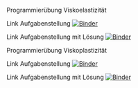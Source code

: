 Programmierübung Viskoelastizität

Link Aufgabenstellung
[![Binder](https://mybinder.org/badge.svg)](https://mybinder.org/v2/gh/tmfrln/mechIV-programming.git/main?labpath=viscoelasticity%2Fexercise_viscoelasticity.ipynb)

Link Aufgabenstellung mit Lösung
[![Binder](https://mybinder.org/badge.svg)](https://mybinder.org/v2/gh/tmfrln/mechIV-programming.git/main?labpath=viscoelasticity%2Fexercise_viscoelasticity_solution.ipynb)


Programmierübung Viskoplastizität

Link Aufgabenstellung
[![Binder](https://mybinder.org/badge.svg)](https://mybinder.org/v2/gh/tmfrln/mechIV-programming.git/main?labpath=viscoplasticity%2Fexercise_viscoplasticity.ipynb)

Link Aufgabenstellung mit Lösung
[![Binder](https://mybinder.org/badge.svg)](https://mybinder.org/v2/gh/tmfrln/mechIV-programming.git/main?labpath=viscoplasticity%2Fexercise_viscoplasticity_solution.ipynb)
